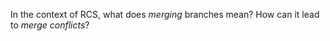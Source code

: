 <panel header="{{ icon_Q }} What is merging?">
<question has-input="true">

In the context of RCS, what does _merging_ branches mean? How can it lead to _merge conflicts_?

</question>
</panel>
